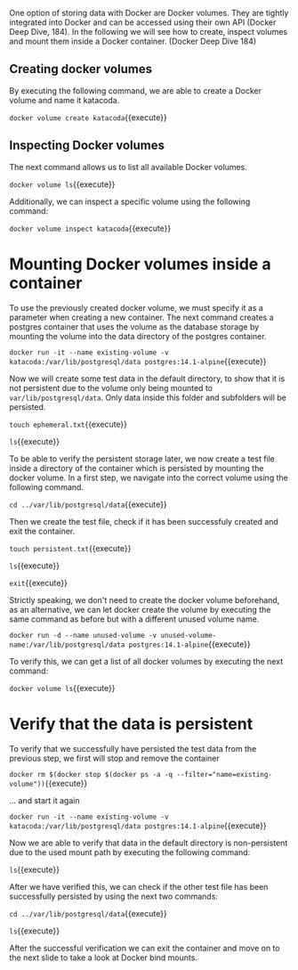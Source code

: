 One option of storing data with Docker are Docker volumes. They are tightly integrated into Docker and can be accessed using their own API (Docker Deep Dive, 184). In the following we will see how to create, inspect volumes and mount them inside a Docker container. (Docker Deep Dive 184)

## Creating docker volumes

By executing the following command, we are able to create a Docker volume and name it katacoda.

`docker volume create katacoda`{{execute}}

## Inspecting Docker volumes

The next command allows us to list all available Docker volumes.

`docker volume ls`{{execute}}

Additionally, we can inspect a specific volume using the following command:

`docker volume inspect katacoda`{{execute}}

# Mounting Docker volumes inside a container

To use the previously created docker volume, we must specify it as a parameter when creating a new container. The next command creates a postgres container that uses the volume as the database storage by mounting the volume into the data directory of the postgres container.

`docker run -it --name existing-volume -v katacoda:/var/lib/postgresql/data postgres:14.1-alpine`{{execute}}

Now we will create some test data in the default directory, to show that it is not persistent due to the volume only being mounted to `var/lib/postgresql/data`. Only data inside this folder and subfolders will be persisted.

`touch ephemeral.txt`{{execute}}

`ls`{{execute}}

To be able to verify the persistent storage later, we now create a test file inside a directory of the container which is persisted by mounting the docker volume. In a first step, we navigate into the correct volume using the following command.

`cd ../var/lib/postgresql/data`{{execute}}

Then we create the test file, check if it has been successfuly created and exit the container.

`touch persistent.txt`{{execute}}

`ls`{{execute}}

`exit`{{execute}}

Strictly speaking, we don't need to create the docker volume beforehand, as an alternative, we can let docker create the volume by executing the same command as before but with a different unused volume name.

`docker run -d --name unused-volume -v unused-volume-name:/var/lib/postgresql/data postgres:14.1-alpine`{{execute}}

To verify this, we can get a list of all docker volumes by executing the next command:

`docker volume ls`{{execute}}

# Verify that the data is persistent

To verify that we successfully have persisted the test data from the previous step, we first will stop and remove the container

`docker rm $(docker stop $(docker ps -a -q --filter="name=existing-volume"))`{{execute}}

... and start it again 

`docker run -it --name existing-volume -v katacoda:/var/lib/postgresql/data postgres:14.1-alpine`{{execute}}

Now we are able to verify that data in the default directory is non-persistent due to the used mount path by executing the following command:

`ls`{{execute}}

After we have verified this, we can check if the other test file has been successfully persisted by using the next two commands:

`cd ../var/lib/postgresql/data`{{execute}}

`ls`{{execute}}

After the successful verification we can exit the container and move on to the next slide to take a look at Docker bind mounts.